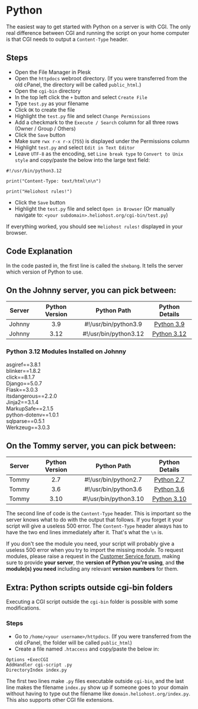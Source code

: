 # Python

The easiest way to get started with Python on a server is with CGI. The only real difference between CGI and running the script on your home computer is that CGI needs to output a `Content-Type` header.

## Steps

* Open the File Manager in Plesk
* Open the `httpdocs` webroot directory. (If you were transferred from the old cPanel, the directory will be called `public_html`.)
* Open the `cgi-bin` directory
* In the top left click the `+` button and select `Create File`
* Type `test.py` as your filename
* Click `OK` to create the file
* Highlight the `test.py` file and select `Change Permissions`
* Add a checkmark to the `Execute / Search` column for all three rows (Owner / Group / Others)
* Click the `Save` button
* Make sure `rwx r-x r-x` (`755`) is displayed under the Permissions column
* Highlight `test.py` and select `Edit in Text Editor`
* Leave `UTF-8` as the encoding, set `Line break type` to `Convert to Unix style` and copy/paste the below into the large text field:
```
#!/usr/bin/python3.12

print("Content-Type: text/html\n\n")

print("Heliohost rules!")
```
* Click the `Save` button
* Highlight the `test.py` file and select `Open in Browser` (Or manually navigate to: `<your subdomain>.heliohost.org/cgi-bin/test.py`)

If everything worked, you should see `Heliohost rules!` displayed in your browser. 

## Code Explanation

In the code pasted in, the first line is called the `shebang`. It tells the server which version of Python to use. 

## On the Johnny server, you can pick between:

| Server  | Python Version | Python Path           | Python Details                                                  |
| :-----: | :------------: | :-------------------: | :-------------------------------------------------------------: |
| Johnny  | 3.9            | #!/usr/bin/python3.9  | [Python 3.9](https://krydos2.heliohost.org/pyinfo/info3.9.py)   |
| Johnny  | 3.12           | #!/usr/bin/python3.12 | [Python 3.12](https://krydos2.heliohost.org/pyinfo/info3.12.py) |

### Python 3.12 Modules Installed on Johnny

asgiref==3.8.1  
blinker==1.8.2  
click==8.1.7  
Django==5.0.7  
Flask==3.0.3  
itsdangerous==2.2.0  
Jinja2==3.1.4  
MarkupSafe==2.1.5  
python-dotenv==1.0.1  
sqlparse==0.5.1  
Werkzeug==3.0.3  

## On the Tommy server, you can pick between:

| Server | Python Version | Python Path           | Python Details                                                 |
| :----: | :------------: | :-------------------: | :------------------------------------------------------------: |
| Tommy  | 2.7            | #!/usr/bin/python2.7  | [Python 2.7](https://krydos.heliohost.org/pyinfo/info2.7.py)   |
| Tommy  | 3.6            | #!/usr/bin/python3.6  | [Python 3.6](https://krydos.heliohost.org/pyinfo/info3.6.py)   |
| Tommy  | 3.10           | #!/usr/bin/python3.10 | [Python 3.10](https://krydos.heliohost.org/pyinfo/info3.10.py) |

The second line of code is the `Content-Type` header. This is important so the server knows what to do with the output that follows. If you forget it your script will give a useless 500 error. The `Content-Type` header always has to have the two end lines immediately after it. That's what the `\n` is.

If you don't see the module you need, your script will probably give a useless 500 error when you try to import the missing module. To request modules, please raise a request in the [Customer Service forum](https://helionet.org/index/forum/45-customer-service/?do=add), making sure to provide **your server**, the **version of Python you're using**, and **the module(s) you need** including any relevant **version numbers** for them.

## Extra: Python scripts outside cgi-bin folders

Executing a CGI script outside the `cgi-bin` folder is possible with some modifications.

### Steps

* Go to `/home/<your username>/httpdocs`. (If you were transferred from the old cPanel, the folder will be called `public_html`)
* Create a file named `.htaccess` and copy/paste the below in:
```
Options +ExecCGI
AddHandler cgi-script .py
DirectoryIndex index.py
```
The first two lines make `.py` files executable outside `cgi-bin`, and the last line makes the filename `index.py` show up if someone goes to your domain without having to type out the filename like `domain.heliohost.org/index.py`. This also supports other CGI file extensions.